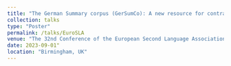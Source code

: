 ```yaml
---
title: "The German Summary corpus (GerSumCo): A new resource for contrastive research into L2 German of advanced writers"
collection: talks
type: "Poster"
permalink: /talks/EuroSLA
venue: "The 32nd Conference of the European Second Language Association"
date: 2023-09-01"
location: "Birmingham, UK"
--- 
```

